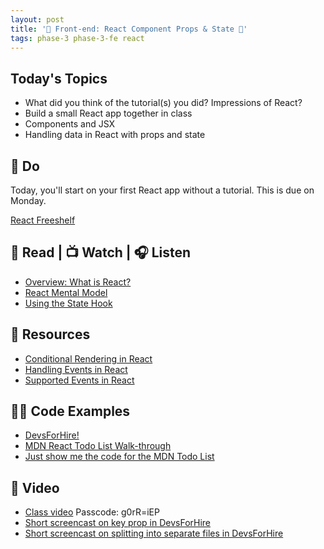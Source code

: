 ```yaml
---
layout: post
title: '🦊 Front-end: React Component Props & State 🦊'
tags: phase-3 phase-3-fe react
---
```


## Today's Topics

- What did you think of the tutorial(s) you did? Impressions of React?
- Build a small React app together in class
- Components and JSX
- Handling data in React with props and state

## 🎯 Do

Today, you'll start on your first React app without a tutorial. This is due on Monday.

[React Freeshelf](https://classroom.github.com/a/hMMj_lpt)

## 📖 Read | 📺 Watch | 🎧 Listen

- [Overview: What is React?](https://learnreact.design/posts/what-is-react)
- [React Mental Model](https://learnreact.design/posts/react-mental-model-html-input)
- [Using the State Hook](https://reactjs.org/docs/hooks-state.html)

## 🔖 Resources

- [Conditional Rendering in React](https://www.robinwieruch.de/conditional-rendering-react)
- [Handling Events in React](https://reactjs.org/docs/handling-events.html)
- [Supported Events in React](https://reactjs.org/docs/events.html#supported-events)

## 👨‍💻 Code Examples

- [DevsForHire!](https://github.com/momentum-team-7/example-react-devs-for-hire)
- [MDN React Todo List Walk-through](https://developer.mozilla.org/en-US/docs/Learn/Tools_and_testing/Client-side_JavaScript_frameworks/React_todo_list_beginning)
- [Just show me the code for the MDN Todo List](https://github.com/mdn/todo-react)

## 🎥 Video

- [Class video](https://us02web.zoom.us/rec/share/P18e_p6-vtPagvPb8JdsqF_PVmBFyNcB5_fMbKo0KsDWXL5R47mHcW_kfPoxRpJk.npaA4p12-uAzmxLO?startTime=1616074063000) Passcode: g0rR=iEP
- [Short screencast on key prop in DevsForHire](https://www.loom.com/share/f539f7647f91437fa23496ffa066a591)
- [Short screencast on splitting into separate files in DevsForHire](https://www.loom.com/share/709e394e0ce14acc867c409e15bb27d2)

